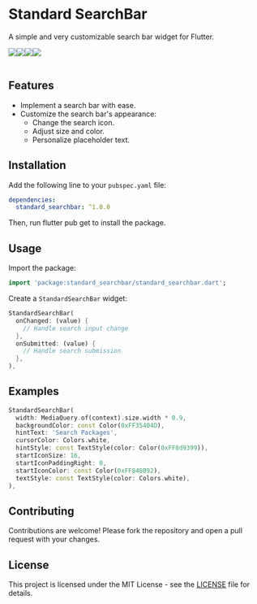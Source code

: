# Standard SearchBar

A simple and very customizable search bar widget for Flutter.

<table>
  <tr><img src="https://raw.githubusercontent.com/ManelRosPuig/StandardSearchBar/main/images/StandardSearchBarExample1.gif"></tr>
  <tr><img src="https://raw.githubusercontent.com/ManelRosPuig/StandardSearchBar/main/images/2.png"></tr>
  <tr><img src="https://raw.githubusercontent.com/ManelRosPuig/StandardSearchBar/main/images/3.png"></tr>
  <tr><img src="https://raw.githubusercontent.com/ManelRosPuig/StandardSearchBar/main/images/4.png"></tr>
</table>

## Features

- Implement a search bar with ease.
- Customize the search bar's appearance:
  - Change the search icon.
  - Adjust size and color.
  - Personalize placeholder text.

## Installation

Add the following line to your `pubspec.yaml` file:

```yaml
dependencies:
  standard_searchbar: ^1.0.0
```

Then, run flutter pub get to install the package.

## Usage

Import the package:

```dart
import 'package:standard_searchbar/standard_searchbar.dart';
```

Create a `StandardSearchBar` widget:

```dart
StandardSearchBar(
  onChanged: (value) {
    // Handle search input change
  },
  onSubmitted: (value) {
    // Handle search submission
  },
),
```

## Examples

```dart
StandardSearchBar(
  width: MediaQuery.of(context).size.width * 0.9,
  backgroundColor: const Color(0xFF35404D),
  hintText: 'Search Packages',
  cursorColor: Colors.white,
  hintStyle: const TextStyle(color: Color(0xFF8d9399)),
  startIconSize: 16,
  startIconPaddingRight: 0,
  startIconColor: const Color(0xFF848B92),
  textStyle: const TextStyle(color: Colors.white),
),
```

## Contributing

Contributions are welcome! Please fork the repository and open a pull request with your changes.

## License

This project is licensed under the MIT License - see the [LICENSE](LICENSE) file for details.